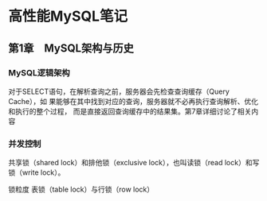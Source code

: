 # 高性能MySQL笔记

## 第1章　MySQL架构与历史
### MySQL逻辑架构
对于SELECT语句，在解析查询之前，服务器会先检查查询缓存（Query Cache），如
果能够在其中找到对应的查询，服务器就不必再执行查询解析、优化和执行的整个过程，
而是直接返回查询缓存中的结果集。第7章详细讨论了相关内容

### 并发控制
共享锁（shared lock）和排他锁（exclusive lock），也叫读锁（read lock）和写锁（write lock）。

锁粒度
表锁（table lock）与行锁（row lock）
